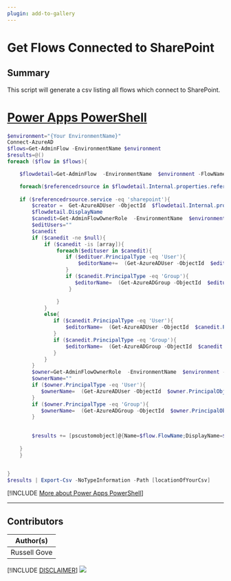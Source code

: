 ```yaml
---
plugin: add-to-gallery
---
```


# Get Flows Connected to SharePoint

## Summary

This script will generate a csv listing all flows which connect to SharePoint.
 
# [Power Apps PowerShell](#tab/powerapps-ps)
```powershell
$environment="{Your EnvironmentName}"
Connect-AzureAD
$flows=Get-AdminFlow -EnvironmentName $environment
$results=@()
foreach ($flow in $flows){

    $flowdetail=Get-AdminFlow  -EnvironmentName  $environment -FlowName $flow.FlowName

    foreach($referencedrsource in $flowdetail.Internal.properties.referencedResources){
    
    if ($referencedrsource.service -eq 'sharepoint'){
        $creator =  Get-AzureADUser -ObjectId  $flowdetail.Internal.properties.creator.objectId
        $flowdetail.DisplayName
        $canedit=Get-AdminFlowOwnerRole  -EnvironmentName  $environment -FlowName $flow.FlowName |Where-Object {$_.RoleType -eq "CanEdit"}
        $editUsers=""
        $canedit
        if ($canedit -ne $null){
            if ($canedit -is [array]){
                foreach($edituser in $canedit){
                   if ($edituer.PrincipalType -eq 'User'){
                       $editorName+=  (Get-AzureADUser -ObjectId  $edituser.PrincipalObjectId).UserPrincipalName + "; "
                   }
                   if ($canedit.PrincipalType -eq 'Group'){
                      $editorName=  (Get-AzureADGroup -ObjectId  $edituser.PrincipalObjectId).DisplayName + "; "
                    }

                }
            }
            else{
               if ($canedit.PrincipalType -eq 'User'){
                   $editorName=  (Get-AzureADUser -ObjectId  $canedit.PrincipalObjectId).UserPrincipalName
               }
               if ($canedit.PrincipalType -eq 'Group'){
                   $editorName=  (Get-AzureADGroup -ObjectId  $canedit.PrincipalObjectId).DisplayName
               }
            }
        }
        $owner=Get-AdminFlowOwnerRole  -EnvironmentName  $environment -FlowName $flow.FlowName |Where-Object {$_.RoleType -eq "Owner"}
        $ownerName=""
        if ($owner.PrincipalType -eq 'User'){
           $ownerName=  (Get-AzureADUser -ObjectId  $owner.PrincipalObjectId).UserPrincipalName
        }
        if ($owner.PrincipalType -eq 'Group'){
           $ownerName=  (Get-AzureADGroup -ObjectId  $owner.PrincipalObjectId).DisplayName
        }
        

        $results += [pscustomobject]@{Name=$flow.FlowName;DisplayName=$flowdetail.DisplayName;Site=$referencedrsource.resource.site;List=$referencedrsource.resource.list;Creator=$creator.UserPrincipalName;Owner=$ownerName;State=$flowdetail.Internal.properties.state;SuspensionReason=$flowdetail.Internal.properties.flowSuspensionReason;Created=$flowdetail.Internal.properties.createdTime;lastModified=$flowdetail.Internal.properties.lastModifiedTime;Editors=$editorName}
    
    }
    }


}
$results | Export-Csv -NoTypeInformation -Path [locationOfYourCsv]
```
[!INCLUDE [More about Power Apps PowerShell](../../docfx/includes/MORE-POWERAPPS.md)]
***

## Contributors

| Author(s) |
|-----------|
| Russell Gove |

[!INCLUDE [DISCLAIMER](../../docfx/includes/DISCLAIMER.md)]
<img src="https://pnptelemetry.azurewebsites.net/script-samples/scripts/flow-get-flows-connected-to-sharepoint" aria-hidden="true" />
